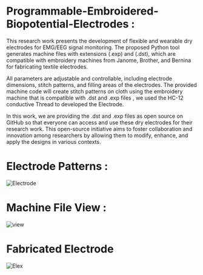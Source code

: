 # Programmable-Embroidered-Biopotential-Electrodes :

This research work presents the development of flexible and wearable dry electrodes for EMG/EEG signal monitoring. The proposed Python tool generates machine files with extensions (.exp) and (.dst), which are compatible with embroidery machines from Janome, Brother, and Bernina for fabricating textile electrodes.

All parameters are adjustable and controllable, including electrode dimensions, stitch patterns, and filling areas of the electrodes. The provided machine code will create stitch patterns on cloth using the embroidery machine that is compatible with .dst and .exp files , we used the HC-12 conductive Thread to developed the Electrode.

In this work, we are providing the .dst and .exp files as open source on GitHub so that everyone can access and use these dry electrodes for their research work. This open-source initiative aims to foster collaboration and innovation among researchers by allowing them to modify, enhance, and apply the designs in various contexts.

#
# Electrode Patterns :   
![Electrode](https://github.com/user-attachments/assets/bc4840ee-44b8-4751-a269-427fadd4b3a8)
#
# Machine File View :
![view](https://github.com/user-attachments/assets/c0ddc05d-e0f7-4cd6-a1ff-21f8c05d857f)

# Fabricated Electrode 
![Elex](https://github.com/user-attachments/assets/b7d96f6d-e0c9-4eef-b00a-63128562919d)
